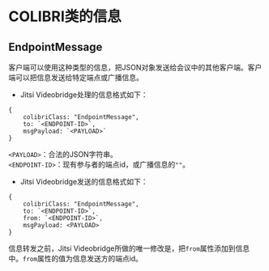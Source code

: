 # COLIBRI类的信息

## EndpointMessage

客户端可以使用这种类型的信息，把JSON对象发送给会议中的其他客户端。客户端可以把信息发送给特定端点或广播信息。

+ Jitsi Videobridge处理的信息格式如下：

```
{
    colibriClass: "EndpointMessage",
    to: `<ENDPOINT-ID>`,
    msgPayload: `<PAYLOAD>`
}
```

`<PAYLOAD>`：合法的JSON字符串。  
`<ENDPOINT-ID>`：现有参与者的端点id，或广播信息的`""`。

+ Jitsi Videobridge发送的信息格式如下：

```
{
    colibriClass: "EndpointMessage",
    to: `<ENDPOINT-ID>`,
    from: `<ENDPOINT-ID>`,
    msgPayload: <PAYLOAD>
}
```

信息转发之前，Jitsi Videobridge所做的唯一修改是，把`from`属性添加到信息中。`from`属性的值为信息发送方的端点id。
